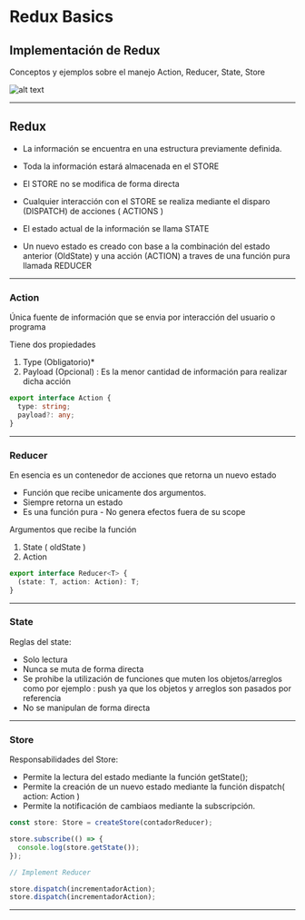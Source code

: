 # Redux Basics

## Implementación de Redux

Conceptos y ejemplos sobre el manejo Action, Reducer, State, Store

![alt text](https://upload.wikimedia.org/wikipedia/commons/thumb/3/30/Redux_Logo.png/1200px-Redux_Logo.png "JavaScript LOGO")

---

## Redux

- La información se encuentra en una estructura previamente definida.
- Toda la información estará almacenada en el STORE
- El STORE no se modifica de forma directa
- Cualquier interacción con el STORE se realiza mediante el disparo (DISPATCH) de acciones ( ACTIONS )

- El estado actual de la información se llama STATE
- Un nuevo estado es creado con base a la combinación del estado anterior (OldState) y una acción (ACTION) a traves de una función pura llamada REDUCER

---

### Action

Única fuente de información que se envia por interacción del usuario o programa

Tiene dos propiedades

1. Type (Obligatorio)\*
2. Payload (Opcional) : Es la menor cantidad de información para realizar dicha acción

```typescript
export interface Action {
  type: string;
  payload?: any;
}
```

---

### Reducer

En esencia es un contenedor de acciones que retorna un nuevo estado

- Función que recibe unicamente dos argumentos.
- Siempre retorna un estado
- Es una función pura - No genera efectos fuera de su scope

Argumentos que recibe la función

1. State ( oldState )
2. Action

```typescript
export interface Reducer<T> {
  (state: T, action: Action): T;
}
```

---

### State

Reglas del state:

- Solo lectura
- Nunca se muta de forma directa
- Se prohibe la utilización de funciones que muten los objetos/arreglos como por ejemplo : push ya que los objetos y arreglos son pasados por referencia
- No se manipulan de forma directa

---

### Store

Responsabilidades del Store:

- Permite la lectura del estado mediante la función getState();
- Permite la creación de un nuevo estado mediante la función dispatch( action: Action )
- Permite la notificación de cambiaos mediante la subscripción.

```typescript
const store: Store = createStore(contadorReducer);

store.subscribe(() => {
  console.log(store.getState());
});

// Implement Reducer

store.dispatch(incrementadorAction);
store.dispatch(incrementadorAction);
```

---
